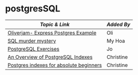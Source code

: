# postgresSQL

| **_Topic & Link_** | **_Added By_** |
| -------- | -------- |
|[Oliverjam- Express Postgres Example](https://github.com/oliverjam/express-postgres-example)|Oli
|[SQL murder mystery ](https://mystery.knightlab.com/ )|My Hoa
[PostgreSQL Exercises](https://pgexercises.com/)|Jo
|[An Overview of PostgreSQL Indexes]( https://www.enterprisedb.com/postgres-tutorials/overview-postgresql-indexes)|Christine
|[Postgres indexes for absolute beginners](https://medium.com/pgmustard/postgres-indexes-for-absolute-beginners-b95dfbe5a1e2)|Christine

